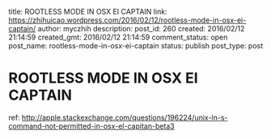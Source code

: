 title: ROOTLESS MODE IN OSX EI CAPTAIN
link: https://zhihuicao.wordpress.com/2016/02/12/rootless-mode-in-osx-ei-captain/
author: myczhih
description: 
post_id: 260
created: 2016/02/12 21:14:59
created_gmt: 2016/02/12 21:14:59
comment_status: open
post_name: rootless-mode-in-osx-ei-captain
status: publish
post_type: post

# ROOTLESS MODE IN OSX EI CAPTAIN

ref: http://apple.stackexchange.com/questions/196224/unix-ln-s-command-not-permitted-in-osx-el-capitan-beta3